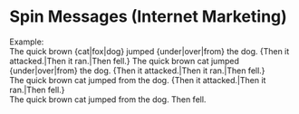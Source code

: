 <h1>Spin Messages (Internet Marketing)</h1>  

Example:  
The quick brown {cat|fox|dog} jumped {under|over|from} the dog. {Then it attacked.|Then it ran.|Then fell.}
The quick brown cat jumped {under|over|from} the dog. {Then it attacked.|Then it ran.|Then fell.}  
The quick brown cat jumped from the dog. {Then it attacked.|Then it ran.|Then fell.}  
The quick brown cat jumped from the dog. Then fell.  
